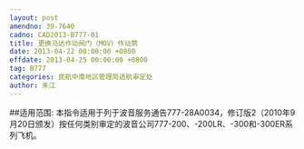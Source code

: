 ```yaml
---
layout: post
amendno: 39-7640
cadno: CAD2013-B777-01
title: 更换马达作动阀门（MOV）作动筒
date: 2013-04-22 00:00:00 +0800
effdate: 2013-04-25 00:00:00 +0800
tag: B777
categories: 民航中南地区管理局适航审定处
author: 朱江
---
```


##适用范围:
本指令适用于列于波音服务通告777-28A0034，修订版2（2010年9月20日颁发）按任何类别审定的波音公司777-200、-200LR、-300和-300ER系列飞机。

